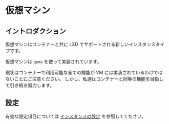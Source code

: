# 仮想マシン
## イントロダクション
仮想マシンはコンテナーと共に LXD でサポートされる新しいインスタンスタイプです。

仮想マシンは `qemu` を使って実装されています。

現状はコンテナーで利用可能な全ての機能が VM には実装されているわけではないことにご注意ください。
しかし、私達はコンテナーと同等の機能を目指して引き続き努力します。

## 設定
有効な設定項目については [インスタンスの設定](instances.md) を参照してください。
